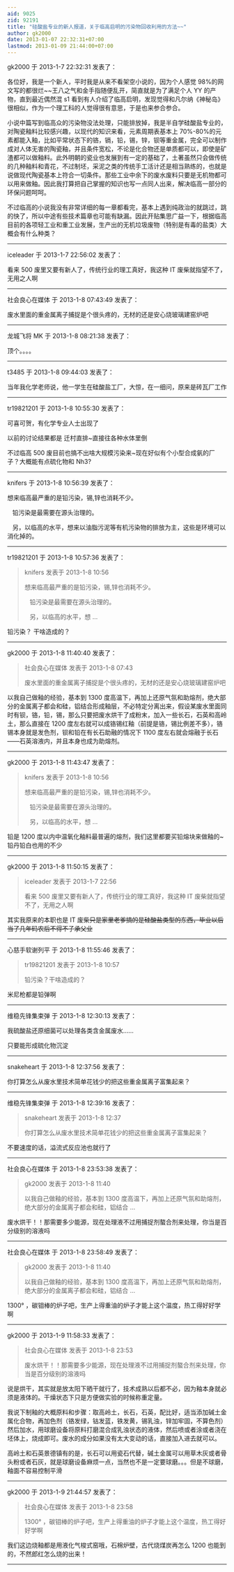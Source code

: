 ```yaml
---
aid: 9025
zid: 92191
title: "硅酸盐专业的新人报道，关于临高启明的污染物回收利用的方法~~"
author: gk2000
date: 2013-01-07 22:32:31+07:00
lastmod: 2013-01-09 21:44:00+07:00
---
```


gk2000 于 2013-1-7 22:32:31 发表了：

各位好，我是一个新人，平时我是从来不看架空小说的，因为个人感觉 98%的网文写的都很烂~~王八之气和金手指随便乱开，简直就是为了满足个人 YY 的产物，直到最近偶然混 s1 看到有人介绍了临高启明，发现觉得和凡尔纳《神秘岛》很相似，作为一个理工科的人觉得很有意思，于是也来参合参合。

小说中篇写到临高众的污染物没法处理，只能排放掉，我是半自学硅酸盐专业的，对陶瓷釉料比较感兴趣，以现代的知识来看，元素周期表基本上 70%-80%的元素都能入釉，比如平常状态下的铬，镉，铅，锡，锌，钡等重金属，完全可以制作成对人体无害的陶瓷釉，并且条件宽松，不论是化合物还是单质都可以，即使是矿渣都可以做釉料。此外明朝的瓷业也发展到有一定的基础了，土著虽然只会做传统的几种釉料和青花，不过制坯，采泥之类的传统手工活计还是相当熟练的，也就是说做现代陶瓷基本上符合一切条件。那些工业中余下的废水废料只要是无机物都可以用来做釉。因此我打算把自己掌握的知识也写一点同人出来，解决临高一部分的环保问题呵呵。

不过临高的小说我没有非常详细的每一章都看完，基本上遇到纯政治的就跳过，跳的快了，所以中途有些技术篇章也可能有缺漏。因此开贴集思广益一下，根据临高目前的各项轻工业和重工业发展，生产出的无机垃圾废物（特别是有毒的盐类）大概会有什么种类？

---

iceleader 于 2013-1-7 22:56:02 发表了：

看来 500 废里又要有新人了，传统行业的理工真好，我这种 IT 废柴就指望不了，无用之人啊

---

社会良心在媒体 于 2013-1-8 07:43:49 发表了：

废水里面的重金属离子捕捉是个很头疼的，无材的还是安心烧玻璃建窑炉吧

---

龙城飞将 MK 于 2013-1-8 08:21:38 发表了：

顶个。。。。

---

t3485 于 2013-1-8 09:44:03 发表了：

当年我化学老师说，他一学生在硅酸盐工厂，大惊，在一细问，原来是砖瓦厂工作

---

tr19821201 于 2013-1-8 10:55:30 发表了：

可喜可贺，有化学专业人士出现了

以前的讨论结果都是 迁村直排~直接往各种水体里倒

不过临高 500 废目前也搞不出啥大规模污染来~现在好似有个小型合成氨的厂子？大概能有点硫化物和 Nh3?

---

knifers 于 2013-1-8 10:56:39 发表了：

想来临高最严重的是铅污染，锡,锌也消耗不少。

&nbsp; &nbsp;铅污染是最需要在源头治理的。

&nbsp; &nbsp;另，以临高的水平，想来以油脂污泥等有机污染物的排放为主，这些是环境可以消化掉的。

---

tr19821201 于 2013-1-8 10:57:36 发表了：

> knifers 发表于 2013-1-8 10:56
>
> 想来临高最严重的是铅污染，锡,锌也消耗不少。
>
> &nbsp; &nbsp;铅污染是最需要在源头治理的。
>
> &nbsp; &nbsp;另，以临高的水平，想 ...

铅污染？
干啥造成的？

---

gk2000 于 2013-1-8 11:40:40 发表了：

> 社会良心在媒体 发表于 2013-1-8 07:43
>
> 废水里面的重金属离子捕捉是个很头疼的，无材的还是安心烧玻璃建窑炉吧

以我自己做釉的经验，基本到 1300 度高温下，再加上还原气氛和助熔剂，绝大部分的金属离子都会和硅，铝结合形成釉层，不必特定分离出来，假设某废水里面同时有钡，铬，铅，锡，那么只要把废水烘干了成粉末，加入一些长石，石英和高岭土，那么直接在 1200 度左右就可以成铬锡红釉（前提是铬，锡比例差不多），铬锡本身就是发色剂，钡和铅在有长石助融的情况下 1100 度左右就会熔融于长石——石英溶液内，并且本身也成为助熔剂。

---

gk2000 于 2013-1-8 11:43:47 发表了：

> knifers 发表于 2013-1-8 10:56
>
> 想来临高最严重的是铅污染，锡,锌也消耗不少。
>
> &nbsp; &nbsp;铅污染是最需要在源头治理的。
>
> &nbsp; &nbsp;另，以临高的水平，想 ...

铅是 1200 度以内中温氧化釉料最普遍的熔剂，我们这里都要买铅熔块来做釉的~铅丹铅白也用的不少

---

gk2000 于 2013-1-8 11:50:15 发表了：

> iceleader 发表于 2013-1-7 22:56
>
> 看来 500 废里又要有新人了，传统行业的理工真好，我这种 IT 废柴就指望不了，无用之人啊

其实我原来的本职也是 IT 废柴~~只是家里老爹搞的是硅酸盐类型的东西，毕业以后当了几年码农后不得不子承父业~~

---

心慈手软谢列平 于 2013-1-8 11:55:46 发表了：

> tr19821201 发表于 2013-1-8 10:57
>
> 铅污染？干啥造成的？

米尼枪都是铅弹啊

---

维稳先锋集束弹 于 2013-1-8 12:30:13 发表了：

我硫酸盐还原细菌可以处理各类含金属废水……

只要能形成硫化物沉淀

---

snakeheart 于 2013-1-8 12:37:56 发表了：

你打算怎么从废水里技术简单花钱少的把这些重金属离子富集起来？

---

维稳先锋集束弹 于 2013-1-8 12:39:16 发表了：

> snakeheart 发表于 2013-1-8 12:37
>
> 你打算怎么从废水里技术简单花钱少的把这些重金属离子富集起来？

不要速度的话，溢流式反应池也就行了

---

社会良心在媒体 于 2013-1-8 23:53:38 发表了：

> gk2000 发表于 2013-1-8 11:40
>
> 以我自己做釉的经验，基本到 1300 度高温下，再加上还原气氛和助熔剂，绝大部分的金属离子都会和硅，铝结合 ...

废水烘干！！那需要多少能源，现在处理液不过用捕捉剂螯合剂来处理，你当是百分级别的溶液吗

---

社会良心在媒体 于 2013-1-8 23:58:49 发表了：

> gk2000 发表于 2013-1-8 11:40
>
> 以我自己做釉的经验，基本到 1300 度高温下，再加上还原气氛和助熔剂，绝大部分的金属离子都会和硅，铝结合 ...

1300° ，碳钼棒的炉子吧，生产上得重油的炉子才能上这个温度，热工得好好学啊

---

gk2000 于 2013-1-9 11:58:33 发表了：

> 社会良心在媒体 发表于 2013-1-8 23:53
>
> 废水烘干！！那需要多少能源，现在处理液不过用捕捉剂螯合剂来处理，你当是百分级别的溶液吗

说是烘干，其实就是放太阳下晒干就行了，技术成熟以后都不必，因为釉本身就必须是液体的。干燥状态下只是方便做实验的时候称重定量。

我说下制釉的大概原料和步骤：取高岭土，长石，石英，配比好，适当添加碱土金属化合物，再加色剂（铬发绿，钴发蓝，铁发黄，锡乳浊，锌加牢固，不算色剂）然后加水，用球磨设备将原料打磨混合成乳浊状态的液体，然后喷或者涂或者浇在坯体上，烧成即可。废水的成分如果没有太大变动的话，直接加入进去就可以。

高岭土和石英景德镇有的是，长石可以用瓷石代替，碱土金属可以用草木灰或者骨头粉或者石灰，就是球磨设备麻烦一点，当然也不是一定要球磨。。。但是不球磨，釉面不容易控制平滑

---

gk2000 于 2013-1-9 21:44:57 发表了：

> 社会良心在媒体 发表于 2013-1-8 23:58
>
> 1300° ，碳钼棒的炉子吧，生产上得重油的炉子才能上这个温度，热工得好好学啊

我们这边烧釉都是用液化气梭式窑哦，石棉炉壁，古代烧煤炭再怎么 1200 也能到的，不然郎红怎么烧的出来！

---
